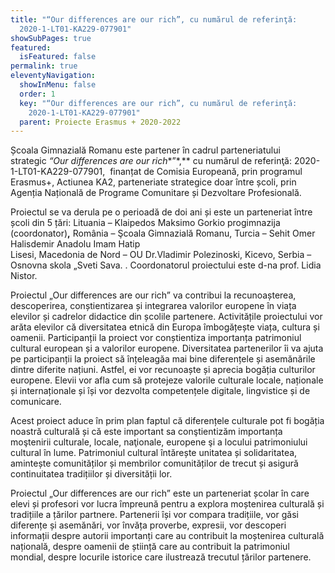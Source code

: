 ```yaml
---
title: "“Our differences are our rich”, cu numărul de referinţă:
  2020-1-LT01-KA229-077901"
showSubPages: true
featured:
  isFeatured: false
permalink: true
eleventyNavigation:
  showInMenu: false
  order: 1
  key: "“Our differences are our rich”, cu numărul de referinţă:
    2020-1-LT01-KA229-077901"
  parent: Proiecte Erasmus + 2020-2022
---
```

Școala Gimnazială Romanu este partener în cadrul parteneriatului strategic *“*Our differences are our rich***”*,** cu numărul de referinţă: 2020-1-LT01-KA229-077901,  finanțat de Comisia Europeană, prin programul Erasmus+, Actiunea KA2, parteneriate strategice doar între școli, prin Agenția Națională de Programe Comunitare și Dezvoltare Profesională.

Proiectul se va derula pe o perioadă de doi ani și este un parteneriat între școli din 5 țări: Lituania – Klaipedos Maksimo Gorkio progimnazija (coordonator)**,** România – Şcoala Gimnazială Romanu, Turcia – Sehit Omer Halisdemir Anadolu Imam Hatip\
Lisesi, Macedonia de Nord – OU Dr.Vladimir Polezinoski, Kicevo, Serbia – Osnovna skola „Sveti Sava. . Coordonatorul proiectului este d-na prof. Lidia Nistor.

Proiectul „Our differences are our rich” va contribui la recunoașterea, descoperirea, conștientizarea și integrarea valorilor europene în viața elevilor și cadrelor didactice din școlile partenere. Activitățile proiectului vor arăta elevilor că diversitatea etnică din Europa îmbogățește viața, cultura și oamenii. Participanții la proiect vor conștientiza importanța patrimoniul cultural european și a valorilor europene. Diversitatea partenerilor îi va ajuta pe participanții la proiect să înțeleagăa mai bine diferențele și asemănările dintre diferite națiuni. Astfel, ei vor recunoaște și aprecia bogăția culturilor europene. Elevii vor afla cum să protejeze valorile culturale locale, naționale și internaționale și își vor dezvolta competențele digitale, lingvistice și de comunicare.

Acest proiect aduce în prim plan faptul că diferențele culturale pot fi bogăția noastră culturală și că este important sa conştientizăm importanța moştenirii culturale, locale, naţionale, europene şi a locului patrimoniului cultural în lume. Patrimoniul cultural întărește unitatea și solidaritatea, amintește comunităților și membrilor comunităților de trecut și asigură continuitatea tradițiilor și diversității lor.

Proiectul „Our differences are our rich” este un parteneriat școlar în care elevi și profesori vor lucra împreună pentru a explora moștenirea culturală și tradițiile a țărilor partnere. Partenerii își vor compara tradițiile, vor găsi diferențe și asemănări, vor învăța proverbe, expresii, vor descoperi informații despre autorii importanți care au contribuit la moștenirea culturală națională, despre oamenii de știință care au contribuit la patrimoniul mondial, despre locurile istorice care ilustrează trecutul țărilor partenere.